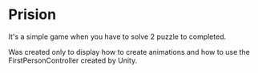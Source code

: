 # Prision
It's a simple game when you have to solve 2 puzzle to completed.

Was created only to display how to create animations and how to use the FirstPersonController created by Unity.
